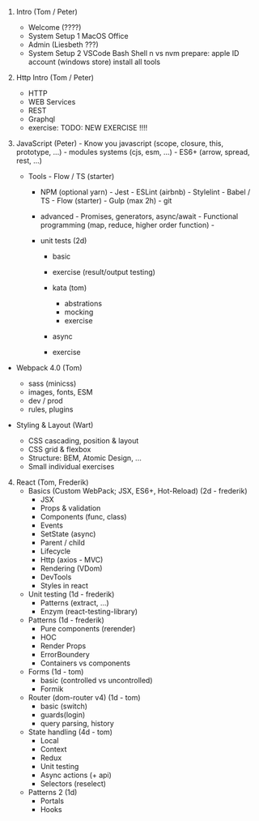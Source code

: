 1. Intro (Tom / Peter)

    - Welcome (????)
    - System Setup 1
      MacOS
      Office
    - Admin (Liesbeth ???)
    - System Setup 2
      VSCode
      Bash Shell
      n vs nvm
      prepare: apple ID account (windows store)
      install all tools

2) Http Intro (Tom / Peter)

    - HTTP
    - WEB Services
    - REST
    - Graphql
    - exercise: TODO: NEW EXERCISE !!!!

3) JavaScript (Peter)
		- Know you javascript (scope, closure, this, prototype, ...)
		- modules systems (cjs, esm, ...)
		- ES6+ (arrow, spread, rest, ...)

    - Tools
    		- Flow / TS (starter)
        - NPM (optional yarn) - Jest
				- ESLint (airbnb)
				- Stylelint
				- Babel / TS
				- Flow (starter)
				- Gulp (max 2h)
				- git

		- advanced
				- Promises, generators, async/await
				- Functional programming (map, reduce, higher order function)
				-

		- unit tests (2d)
			- basic
			- exercise (result/output testing)

			- kata (tom)
				- abstrations
				- mocking
				- exercise

			- async
			- exercise

- Webpack 4.0 (Tom)
	- sass (minicss)
	- images, fonts, ESM
	- dev / prod
	- rules, plugins

- Styling & Layout (Wart)
	- CSS cascading, position & layout
	- CSS grid & flexbox
	- Structure: BEM, Atomic Design, ...
	- Small individual exercises

4) React (Tom, Frederik)
	- Basics (Custom WebPack; JSX, ES6+, Hot-Reload) (2d - frederik)
		- JSX
		- Props & validation
		- Components (func, class)
		- Events
		- SetState (async)
		- Parent / child
		- Lifecycle
		- Http (axios - MVC)
		- Rendering (VDom)
		- DevTools
		- Styles in react
	- Unit testing (1d - frederik)
		- Patterns (extract, ...)
		- Enzym (react-testing-library)
	- Patterns (1d - frederik)
		- Pure components (rerender)
		- HOC
		- Render Props
		- ErrorBoundery
		- Containers vs components
	- Forms (1d - tom)
		- basic (controlled vs uncontrolled)
		- Formik
	- Router (dom-router v4) (1d - tom)
		- basic (switch)
		- guards(login)
		- query parsing, history
	- State handling (4d - tom)
		- Local
		- Context
		- Redux
		- Unit testing
		- Async actions (+ api)
		- Selectors (reselect)
	- Patterns 2 (1d)
		- Portals
		- Hooks
